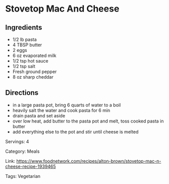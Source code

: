 # Stovetop Mac And Cheese

## Ingredients

- 1/2 lb pasta
- 4 TBSP butter
- 2 eggs
- 6 oz evaporated milk
- 1/2 tsp hot sauce
- 1/2 tsp salt
- Fresh ground pepper
- 8 oz sharp cheddar

## Directions

- in a large pasta pot, bring 6 quarts of water to a boil
- heavily salt the water and cook pasta for 6 min
- drain pasta and set aside
- over low heat, add butter to the pasta pot and melt, toss cooked pasta in butter
- add everything else to the pot and stir until cheese is melted

Servings: 4

Category: Meals

Link: https://www.foodnetwork.com/recipes/alton-brown/stovetop-mac-n-cheese-recipe-1939465

Tags: Vegetarian

